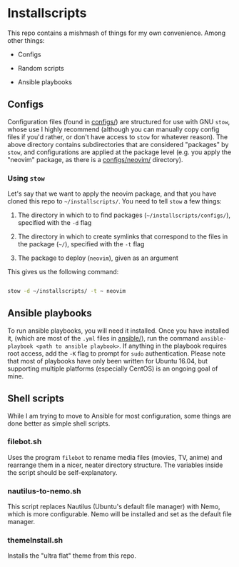 # Installscripts 

This repo contains a mishmash of things for my own convenience. Among other
things:

- Configs

- Random scripts

- Ansible playbooks

## Configs

Configuration files (found in [configs/](configs)) are structured for use with
GNU `stow`, whose use I highly recommend (although you can manually copy config
files if you'd rather, or don't have access to `stow` for whatever reason). The
above directory contains subdirectories that are considered "packages" by
`stow`, and configurations are applied at the package level (e.g. you apply the
"neovim" package, as there is a [configs/neovim/](configs/neovim) directory).

### Using `stow`

Let's say that we want to apply the neovim package, and that you have cloned
this repo to `~/installscripts/`. You need to tell `stow` a few things:

1. The directory in which to to find packages (`~/installscripts/configs/`), specified with the `-d` flag

2. The directory in which to create symlinks that correspond to the files in the package (`~/`), specified with the `-t` flag

3. The package to deploy (`neovim`), given as an argument

This gives us the following command:

```bash

stow -d ~/installscripts/ -t ~ neovim

```

## Ansible playbooks

To run ansible playbooks, you will need it installed. Once you have installed
it, (which are most of the `.yml` files in [ansible/](ansible)), run the
command `ansible-playbook <path to ansible playbook>`. If anything in the
playbook requires root access, add the `-K` flag to prompt for `sudo`
authentication. Please note that most of playbooks have only been written for
Ubuntu 16.04, but supporting multiple platforms (especially CentOS) is an
ongoing goal of mine.

## Shell scripts

While I am trying to move to Ansible for most configuration, some things are
done better as simple shell scripts.

### filebot.sh

Uses the program `filebot` to rename media files (movies, TV, anime) and
rearrange them in a nicer, neater directory structure. The variables inside the
script should be self-explanatory.

### nautilus-to-nemo.sh 

This script replaces Nautilus (Ubuntu's default file manager) with Nemo,
which is more configurable. Nemo will be installed and set as the default
file manager.

### themeInstall.sh

Installs the "ultra flat" theme from this repo.

